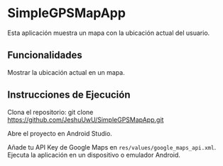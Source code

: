 # SimpleGPSMapApp
Esta aplicación muestra un mapa con la ubicación actual del usuario.

## Funcionalidades
Mostrar la ubicación actual en un mapa.

## Instrucciones de Ejecución

Clona el repositorio: git clone https://github.com/JeshuUwU/SimpleGPSMapApp.git

Abre el proyecto en Android Studio.

Añade tu API Key de Google Maps en `res/values/google_maps_api.xml`.
Ejecuta la aplicación en un dispositivo o emulador Android.
